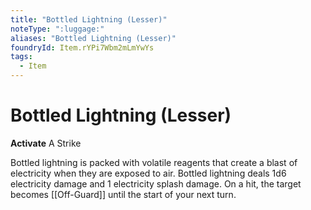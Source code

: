```yaml
---
title: "Bottled Lightning (Lesser)"
noteType: ":luggage:"
aliases: "Bottled Lightning (Lesser)"
foundryId: Item.rYPi7Wbm2mLmYwYs
tags:
  - Item
---
```


# Bottled Lightning (Lesser)

**Activate** A Strike

Bottled lightning is packed with volatile reagents that create a blast of electricity when they are exposed to air. Bottled lightning deals 1d6 electricity damage and 1 electricity splash damage. On a hit, the target becomes [[Off-Guard]] until the start of your next turn.
